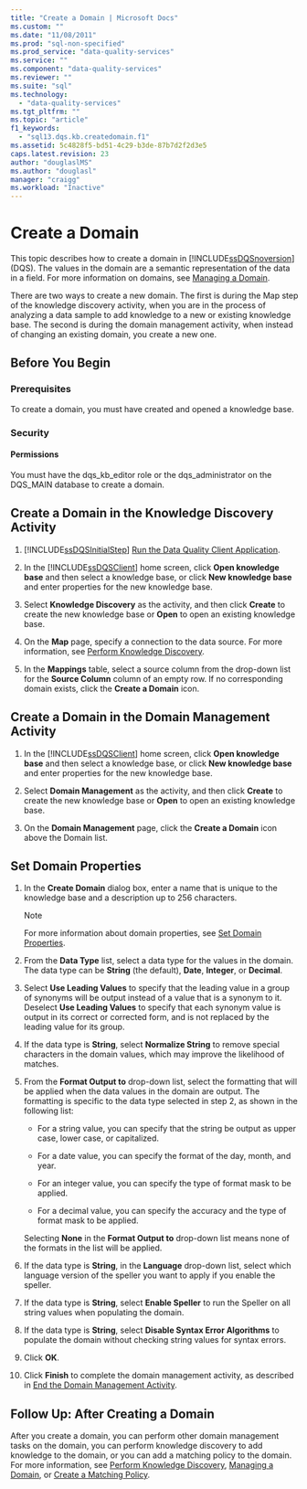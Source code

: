 ```yaml
---
title: "Create a Domain | Microsoft Docs"
ms.custom: ""
ms.date: "11/08/2011"
ms.prod: "sql-non-specified"
ms.prod_service: "data-quality-services"
ms.service: ""
ms.component: "data-quality-services"
ms.reviewer: ""
ms.suite: "sql"
ms.technology: 
  - "data-quality-services"
ms.tgt_pltfrm: ""
ms.topic: "article"
f1_keywords: 
  - "sql13.dqs.kb.createdomain.f1"
ms.assetid: 5c4828f5-bd51-4c29-b3de-87b7d2f2d3e5
caps.latest.revision: 23
author: "douglaslMS"
ms.author: "douglasl"
manager: "craigg"
ms.workload: "Inactive"
---
```

# Create a Domain
  This topic describes how to create a domain in [!INCLUDE[ssDQSnoversion](../includes/ssdqsnoversion-md.md)] (DQS). The values in the domain are a semantic representation of the data in a field. For more information on domains, see [Managing a Domain](../data-quality-services/managing-a-domain.md).  
  
 There are two ways to create a new domain. The first is during the Map step of the knowledge discovery activity, when you are in the process of analyzing a data sample to add knowledge to a new or existing knowledge base. The second is during the domain management activity, when instead of changing an existing domain, you create a new one.  
  
##  <a name="BeforeYouBegin"></a> Before You Begin  
  
###  <a name="Prerequisites"></a> Prerequisites  
 To create a domain, you must have created and opened a knowledge base.  
  
###  <a name="Security"></a> Security  
  
####  <a name="Permissions"></a> Permissions  
 You must have the dqs_kb_editor role or the dqs_administrator on the DQS_MAIN database to create a domain.  
  
##  <a name="Discovery"></a> Create a Domain in the Knowledge Discovery Activity  
  
1.  [!INCLUDE[ssDQSInitialStep](../includes/ssdqsinitialstep-md.md)] [Run the Data Quality Client Application](../data-quality-services/run-the-data-quality-client-application.md).  
  
2.  In the [!INCLUDE[ssDQSClient](../includes/ssdqsclient-md.md)] home screen, click **Open knowledge base** and then select a knowledge base, or click **New knowledge base** and enter properties for the new knowledge base.  
  
3.  Select **Knowledge Discovery** as the activity, and then click **Create** to create the new knowledge base or **Open** to open an existing knowledge base.  
  
4.  On the **Map** page, specify a connection to the data source. For more information, see [Perform Knowledge Discovery](../data-quality-services/perform-knowledge-discovery.md).  
  
5.  In the **Mappings** table, select a source column from the drop-down list for the **Source Column** column of an empty row. If no corresponding domain exists, click the **Create a Domain** icon.  
  
##  <a name="DomainManagement"></a> Create a Domain in the Domain Management Activity  
  
1.  In the [!INCLUDE[ssDQSClient](../includes/ssdqsclient-md.md)] home screen, click **Open knowledge base** and then select a knowledge base, or click **New knowledge base** and enter properties for the new knowledge base.  
  
2.  Select **Domain Management** as the activity, and then click **Create** to create the new knowledge base or **Open** to open an existing knowledge base.  
  
3.  On the **Domain Management** page, click the **Create a Domain** icon above the Domain list.  
  
##  <a name="Properties"></a> Set Domain Properties  
  
1.  In the **Create Domain** dialog box, enter a name that is unique to the knowledge base and a description up to 256 characters.  
  
    > [!NOTE]  
    >  For more information about domain properties, see [Set Domain Properties](../data-quality-services/set-domain-properties.md).  
  
2.  From the **Data Type** list, select a data type for the values in the domain. The data type can be **String** (the default), **Date**, **Integer**, or **Decimal**.  
  
3.  Select **Use Leading Values** to specify that the leading value in a group of synonyms will be output instead of a value that is a synonym to it. Deselect **Use Leading Values** to specify that each synonym value is output in its correct or corrected form, and is not replaced by the leading value for its group.  
  
4.  If the data type is **String**, select **Normalize String** to remove special characters in the domain values, which may improve the likelihood of matches.  
  
5.  From the **Format Output to** drop-down list, select the formatting that will be applied when the data values in the domain are output. The formatting is specific to the data type selected in step 2, as shown in the following list:  
  
    -   For a string value, you can specify that the string be output as upper case, lower case, or capitalized.  
  
    -   For a date value, you can specify the format of the day, month, and year.  
  
    -   For an integer value, you can specify the type of format mask to be applied.  
  
    -   For a decimal value, you can specify the accuracy and the type of format mask to be applied.  
  
     Selecting **None** in the **Format Output to** drop-down list means none of the formats in the list will be applied.  
  
6.  If the data type is **String**, in the **Language** drop-down list, select which language version of the speller you want to apply if you enable the speller.  
  
7.  If the data type is **String**, select **Enable Speller** to run the Speller on all string values when populating the domain.  
  
8.  If the data type is **String**, select **Disable Syntax Error Algorithms** to populate the domain without checking string values for syntax errors.  
  
9. Click **OK**.  
  
10. Click **Finish** to complete the domain management activity, as described in [End the Domain Management Activity](http://msdn.microsoft.com/library/ab6505ad-3090-453b-bb01-58435e7fa7c0).  
  
##  <a name="FollowUp"></a> Follow Up: After Creating a Domain  
 After you create a domain, you can perform other domain management tasks on the domain, you can perform knowledge discovery to add knowledge to the domain, or you can add a matching policy to the domain. For more information, see [Perform Knowledge Discovery](../data-quality-services/perform-knowledge-discovery.md), [Managing a Domain](../data-quality-services/managing-a-domain.md), or [Create a Matching Policy](../data-quality-services/create-a-matching-policy.md).  
  
  
